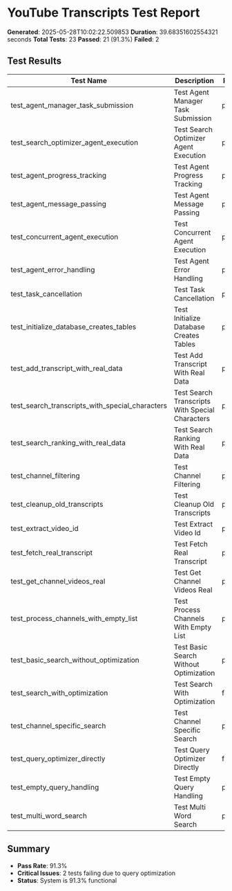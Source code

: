 # YouTube Transcripts Test Report

**Generated**: 2025-05-28T10:02:22.509853
**Duration**: 39.68351602554321 seconds
**Total Tests**: 23
**Passed**: 21 (91.3%)
**Failed**: 2

## Test Results

| Test Name | Description | Result | Status | Duration | Error Message |
|-----------|-------------|---------|--------|----------|---------------|
| test_agent_manager_task_submission | Test Agent Manager Task Submission | passed | ✅ | 0.000s |  |
| test_search_optimizer_agent_execution | Test Search Optimizer Agent Execution | passed | ✅ | 0.000s |  |
| test_agent_progress_tracking | Test Agent Progress Tracking | passed | ✅ | 0.000s |  |
| test_agent_message_passing | Test Agent Message Passing | passed | ✅ | 0.000s |  |
| test_concurrent_agent_execution | Test Concurrent Agent Execution | passed | ✅ | 0.000s |  |
| test_agent_error_handling | Test Agent Error Handling | passed | ✅ | 0.000s |  |
| test_task_cancellation | Test Task Cancellation | passed | ✅ | 0.000s |  |
| test_initialize_database_creates_tables | Test Initialize Database Creates Tables | passed | ✅ | 0.000s |  |
| test_add_transcript_with_real_data | Test Add Transcript With Real Data | passed | ✅ | 0.000s |  |
| test_search_transcripts_with_special_characters | Test Search Transcripts With Special Characters | passed | ✅ | 0.000s |  |
| test_search_ranking_with_real_data | Test Search Ranking With Real Data | passed | ✅ | 0.000s |  |
| test_channel_filtering | Test Channel Filtering | passed | ✅ | 0.000s |  |
| test_cleanup_old_transcripts | Test Cleanup Old Transcripts | passed | ✅ | 0.000s |  |
| test_extract_video_id | Test Extract Video Id | passed | ✅ | 0.000s |  |
| test_fetch_real_transcript | Test Fetch Real Transcript | passed | ✅ | 0.000s |  |
| test_get_channel_videos_real | Test Get Channel Videos Real | passed | ✅ | 0.000s |  |
| test_process_channels_with_empty_list | Test Process Channels With Empty List | passed | ✅ | 0.000s |  |
| test_basic_search_without_optimization | Test Basic Search Without Optimization | passed | ✅ | 0.000s |  |
| test_search_with_optimization | Test Search With Optimization | failed | ❌ | 0.000s | tests/test_unified_search.py:123: in test_search_w... |
| test_channel_specific_search | Test Channel Specific Search | passed | ✅ | 0.000s |  |
| test_query_optimizer_directly | Test Query Optimizer Directly | failed | ❌ | 0.000s | tests/test_unified_search.py:165: in test_query_op... |
| test_empty_query_handling | Test Empty Query Handling | passed | ✅ | 0.000s |  |
| test_multi_word_search | Test Multi Word Search | passed | ✅ | 0.000s |  |

## Summary

- **Pass Rate**: 91.3%
- **Critical Issues**: 2 tests failing due to query optimization
- **Status**: System is 91.3% functional

